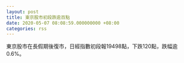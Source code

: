 ```yaml
---
layout: post
title: 東京股市初段跌逾百點
date: 2020-05-07 08:08:59.000000000 +08:00
categories: rss
---
```


東京股市在長假期後復市，日經指數初段報19498點，下跌120點，跌幅逾0.6%。
